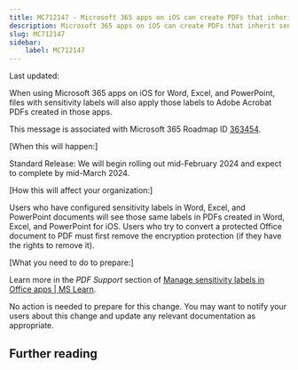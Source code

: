 ```yaml
---
title: MC712147 - Microsoft 365 apps on iOS can create PDFs that inherit sensitivity labels from source files
description: Microsoft 365 apps on iOS can create PDFs that inherit sensitivity labels from source files
slug: MC712147
sidebar:
    label: MC712147
---
```



Last updated: 

<p>When using Microsoft 365 apps on iOS for Word, Excel, and PowerPoint, files with sensitivity labels will also apply those labels to Adobe Acrobat PDFs created in those apps.</span><br></p>
<p>This message is associated with Microsoft 365 Roadmap ID <a href="https://www.microsoft.com/microsoft-365/roadmap?filters=&amp;searchterms=363454" target="_blank">363454</a>.</p>
<p>[When this will happen:]</p>

<p>Standard Release: We will begin rolling out mid-February 2024 and expect to complete by mid-March 2024.</p>

<p>[How this will affect your organization:]</p>

<p>Users who have configured sensitivity labels in Word, Excel, and PowerPoint documents will see those same labels in PDFs created in Word, Excel, and PowerPoint for iOS. Users who try to convert a protected Office document to PDF must first remove the encryption protection (if they have the rights to remove it).</p><p>[What you need to do to prepare:]</p><p>Learn more in the <i>PDF Support</i> section of <a href="https://learn.microsoft.com/microsoft-365/compliance/sensitivity-labels-office-apps#pdf-support" target="_blank">Manage sensitivity labels in Office apps | MS Learn</a>.</p><p>No action is needed to prepare for this change. You may want to notify your users about this change and update any relevant documentation as appropriate.</p>

## Further reading
